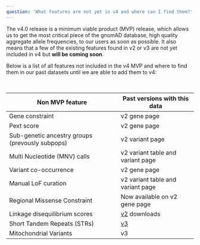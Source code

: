 ```yaml
---
question: 'What features are not yet in v4 and where can I find them?'
---
```


The v4.0 release is a minimum viable product (MVP) release, which allows us to get the most critical piece of the gnomAD database, high quality aggregate allele frequencies, to our users as soon as possible. It also means that a few of the existing features found in v2 or v3 are not yet included in v4 but **will be coming soon**.

Below is a list of all features not included in the v4 MVP and where to find them in our past datasets until we are able to add them to v4:

<br />

| Non MVP feature                                 | Past versions with this data                          |
| ----------------------------------------------- | ----------------------------------------------------- |
| Gene constraint                                 | v2 gene page                                          |
| Pext score                                      | v2 gene page                                          |
| Sub-genetic ancestry groups (prevously subpops) | v2 variant page                                       |
| Multi Nucleotide (MNV) calls                    | v2 variant table and variant page                     |
| Variant co-occurrence                           | v2 gene page                                          |
| Manual LoF curation                             | v2 variant table and variant page                     |
| Regional Missense Constraint                    | Now available on v2 gene page                         |
| Linkage disequilibrium scores                   | [v2](/downloads/#v2-linkage-disequilibrium) downloads |
| Short Tandem Repeats (STRs)                     | [v3](/short-tandem-repeats?dataset=gnomad_r3)         |
| Mitochondrial Variants                          | v3                                                    |
